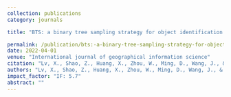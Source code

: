 ```yaml
---
collection: publications
category: journals

title: "BTS: a binary tree sampling strategy for object identification based on deep learning"

permalink: /publication/bts:-a-binary-tree-sampling-strategy-for-object-identification-based-on-deep-learning
date: 2022-04-01
venue: "International journal of geographical information science"
citation: "Lv, X., Shao, Z., Huang, X., Zhou, W., Ming, D., Wang, J., & Tong, C. BTS: a binary tree sampling strategy for object identification based on deep learning. International journal of geographical information science, 36(4), 822-848."
authors: "Lv, X., Shao, Z., Huang, X., Zhou, W., Ming, D., Wang, J., & Tong, C."
impact_factor: "IF: 5.7"
abstract: ""
---
```

